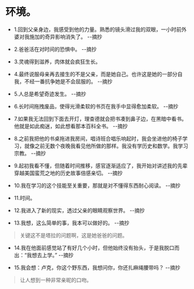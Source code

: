 # 环境。

- 1.回到父亲身边，我感受到他的力量。熟悉的镜头滑过我的双眼，一小时前外婆对我施加的奇异影响消失了。 --摘抄

- 2.爸爸活在对时间的恐惧中。 --摘抄

- 3.灵魂得到滋养，肉体就会疯狂生长。

- 4.最终说服母亲再去接生的不是父亲，而是她自己。也许这是她的一部分自我，不经一番抗争她是不会屈服的。 --摘抄

- 5.人总是希望奇迹发生。 --摘抄

- 6.长时间拖拽废品，使得光滑柔软的书页在我手中显得愈加柔软。 --摘抄

- 7.如果我无法回到下面去开灯，理查德就会把书凑到鼻子边，在黑暗中看书。他就是如此痴迷，如此想看那本百科全书。 --摘抄

- 8.之前我把他的书桌拖进我房间，唱诗班合唱乐响起时，我会坐进他的椅子学习，就像之前无数个夜晚我看见他所做的那样。我没有学历史和数学。我学习宗教。 --摘抄

- 9.起初我看不懂，但随着时间推移，感官逐渐适应了，我开始对讲述我的先辈穿越美国蛮荒之地的历史故事倍感亲切。 --摘抄

- 10.我在学习的这个技能至关重要，那就是对不懂得东西耐心阅读。 --摘抄

- 11.时间。

- 12.我进入了新的现实，透过父亲的眼睛观察世界。 --摘抄

- 13.我想，这么简单的事，我本可以做好的。 --摘抄

>关键这不是塔拉的问题啊，这是她爸爸的问题。

- 14.我在他面前感觉站了有好几个小时，但他始终没有抬头，于是我脱口而出：“我想去上学。” --摘抄

- 15.我会想：卢克，你这个野东西，我想问你，你还扎麻绳腰带吗？ --摘抄

>让人想到一种非常亲昵的口吻。
